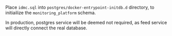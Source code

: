 Place `idmc.sql` into `postgres/docker-entrypoint-initdb.d` directory, to initiailize the `monitoring_platform` schema.

In production, postgres service will be deemed not required, as feed service will directly connect the real database.
